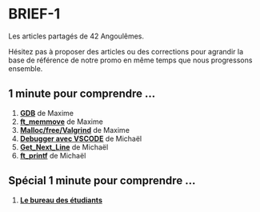 # BRIEF-1
Les articles partagés de 42 Angoulêmes.

Hésitez pas à proposer des articles ou des corrections pour agrandir la base de référence de notre promo en même temps que nous progressons ensemble.

## 1 minute pour comprendre ...
1. **[GDB](01_mafissie_gdb.md)** de Maxime
2. **[ft_memmove](02_mafissie_ftmemmove.md)** de Maxime
3. **[Malloc/free/Valgrind](03_mafissie_valgrind.md)** de Maxime
4. **[Debugger avec VSCODE](/04_mdaadoun_vscode_debug/04_mdaadoun_vscode_debug.md)** de Michaël
5. **[Get_Next_Line](05_mdaadoun_gnl.md)** de Michaël
6. **[ft_printf](06_mdaadoun_ftprintf.md)** de Michaël

## Spécial 1 minute pour comprendre ...
1. **[Le bureau des étudiants](/special/01_mdaadoun_bde.md)**
